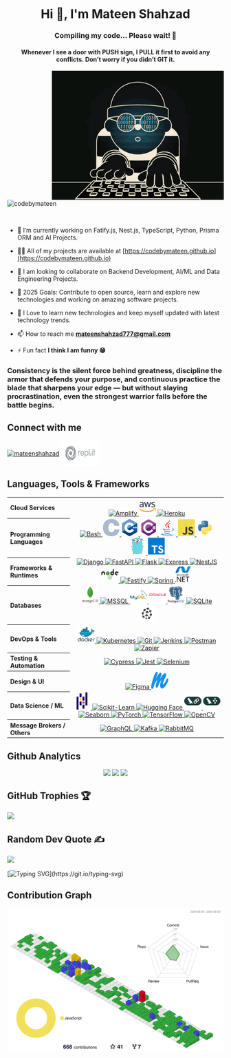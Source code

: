 <h1 align="center">Hi 👋, I'm Mateen Shahzad</h1>
<h3 align="center">Compiling my code... Please wait! 👀</h3>
<h4 align="center">Whenever I see a door with PUSH sign, I PULL it first to avoid any conflicts.  
Don’t worry if you didn’t GIT it.
</h4>
<!-- <img align="right" alt="Coding" width="400" src="https://media.tenor.com/rePDfDWO3XoAAAAd/hacking.gif"> -->
<img align="right" alt="Coding" width="400" src="https://raw.githubusercontent.com/CodeByMateen/CodeByMateen/main/images/hacking.gif">

<p align="left"> <img src="https://komarev.com/ghpvc/?username=codebymateen&label=Profile%20views&color=0e75b6&style=flat" alt="codebymateen" /> </p>

<p align="left"> <a href="https://twitter.com/" target="blank"><img src="https://img.shields.io/twitter/follow/?logo=twitter&style=for-the-badge" alt="" /></a> </p>

- 🔭 I’m currently working on Fatify.js, Nest.js, TypeScript, Python, Prisma ORM and AI Projects.

- 👨‍💻 All of my projects are available at [https://codebymateen.github.io](https://codebymateen.github.io)

- 👯 I am looking to collaborate on Backend Development, AI/ML and Data Engineering Projects.

- 🥅 2025 Goals: Contribute to open source, learn and explore new technologies and working on amazing software projects.

- 📢 I Love to learn new technologies and keep myself updated with latest technology trends.

- 📫 How to reach me **mateenshahzad777@gmail.com**

- ⚡ Fun fact **I think I am funny 😁**


### Consistency is the silent force behind greatness, discipline the armor that defends your purpose, and continuous practice the blade that sharpens your edge — but without slaying procrastination, even the strongest warrior falls before the battle begins.

## Connect with me

<span align="left">
<a href="https://linkedin.com/in/mateenshahzad" target="blank"><img align="center" src="https://raw.githubusercontent.com/rahuldkjain/github-profile-readme-generator/master/src/images/icons/Social/linked-in-alt.svg" alt="mateenshahzad" height="30" width="40" /></a>
</span>
<span align="left">
<a href="https://replit.com/@CodeWithMateen" target="blank"><img align="center" src="https://raw.githubusercontent.com/CodeByMateen/CodeByMateen/main/images/replit.svg" alt="mateenshahzad" height="60" width="90" /></a>
</span>


## Languages, Tools & Frameworks 

<table>
  <tr>
    <th align="left">Cloud Services</th>
    <td align="center">
      <div>
        <a href="https://aws.amazon.com/amplify/" target="_blank" rel="noreferrer" title="Amplify">
          <img src="https://docs.amplify.aws/assets/logo-dark.svg" alt="Amplify" width="40" height="40"/>
        </a>
        <a href="https://aws.amazon.com" target="_blank" rel="noreferrer" title="AWS">
          <img src="https://raw.githubusercontent.com/devicons/devicon/master/icons/amazonwebservices/amazonwebservices-original-wordmark.svg" alt="AWS" width="40" height="40"/>
        </a>
        <a href="https://heroku.com" target="_blank" rel="noreferrer" title="Heroku">
          <img src="https://www.vectorlogo.zone/logos/heroku/heroku-icon.svg" alt="Heroku" width="40" height="40"/>
        </a>
      </div>
    </td>
  </tr>
  <tr>
    <th align="left">Programming Languages</th>
    <td align="center">
      <div>
        <a href="https://www.gnu.org/software/bash/" target="_blank" rel="noreferrer" title="Bash">
          <img src="https://www.vectorlogo.zone/logos/gnu_bash/gnu_bash-icon.svg" alt="Bash" width="40" height="40"/>
        </a>
        <a href="https://www.cprogramming.com/" target="_blank" rel="noreferrer" title="C">
          <img src="https://raw.githubusercontent.com/devicons/devicon/master/icons/c/c-original.svg" alt="C" width="40" height="40"/>
        </a>
        <a href="https://www.w3schools.com/cpp/" target="_blank" rel="noreferrer" title="C++">
          <img src="https://raw.githubusercontent.com/devicons/devicon/master/icons/cplusplus/cplusplus-original.svg" alt="C++" width="40" height="40"/>
        </a>
        <a href="https://www.w3schools.com/cs/" target="_blank" rel="noreferrer" title="C#">
          <img src="https://raw.githubusercontent.com/devicons/devicon/master/icons/csharp/csharp-original.svg" alt="C#" width="40" height="40"/>
        </a>
        <a href="https://www.java.com" target="_blank" rel="noreferrer" title="Java">
          <img src="https://raw.githubusercontent.com/devicons/devicon/master/icons/java/java-original.svg" alt="Java" width="40" height="40"/>
        </a>
        <a href="https://developer.mozilla.org/en-US/docs/Web/JavaScript" target="_blank" rel="noreferrer" title="JavaScript">
          <img src="https://raw.githubusercontent.com/devicons/devicon/master/icons/javascript/javascript-original.svg" alt="JavaScript" width="40" height="40"/>
        </a>
        <a href="https://www.python.org" target="_blank" rel="noreferrer" title="Python">
          <img src="https://raw.githubusercontent.com/devicons/devicon/master/icons/python/python-original.svg" alt="Python" width="40" height="40"/>
        </a>
        <a href="https://golang.org" target="_blank" rel="noreferrer" title="Go">
          <img src="https://raw.githubusercontent.com/devicons/devicon/master/icons/go/go-original.svg" alt="Go" width="40" height="40"/>
        </a>
        <a href="https://www.typescriptlang.org/" target="_blank" rel="noreferrer" title="TypeScript">
          <img src="https://raw.githubusercontent.com/devicons/devicon/master/icons/typescript/typescript-original.svg" alt="TypeScript" width="40" height="40"/>
        </a>
      </div>
    </td>
  </tr>
  <tr>
    <th align="left">Frameworks & Runtimes</th>
    <td align="center">
      <div>
        <a href="https://www.djangoproject.com/" target="_blank" rel="noreferrer" title="Django">
          <img src="https://cdn.worldvectorlogo.com/logos/django.svg" alt="Django" width="40" height="40"/>
        </a>
        <a href="https://fastapi.tiangolo.com/" target="_blank" rel="noreferrer" title="FastAPI">
          <img src="https://fastapi.tiangolo.com/img/icon-white.svg" alt="FastAPI" width="40" height="40"/>
        </a>
        <a href="https://flask.palletsprojects.com/" target="_blank" rel="noreferrer" title="Flask">
          <img src="https://cdn.jsdelivr.net/gh/devicons/devicon/icons/flask/flask-original.svg" alt="Flask" width="40" height="40"/>
        </a>
        <a href="https://expressjs.com" target="_blank" rel="noreferrer" title="Express">
          <img src="https://cdn.jsdelivr.net/gh/devicons/devicon/icons/express/express-original.svg" alt="Express" width="40" height="40"/>
        </a>
        <a href="https://nestjs.com/" target="_blank" rel="noreferrer" title="NestJS">
          <img src="https://nestjs.com/img/logo-small.svg" alt="NestJS" width="40" height="40"/>
        </a>
        <a href="https://nodejs.org" target="_blank" rel="noreferrer" title="Node.js">
          <img src="https://raw.githubusercontent.com/devicons/devicon/master/icons/nodejs/nodejs-original-wordmark.svg" alt="NodeJS" width="40" height="40"/>
        </a>
        <a href="https://www.fastify.io/" target="_blank" rel="noreferrer" title="Fastify">
          <img src="https://www.vectorlogo.zone/logos/fastifyio/fastifyio-icon.svg" alt="Fastify" width="40" height="40"/>
        </a>
        <a href="https://spring.io/" target="_blank" rel="noreferrer" title="Spring">
          <img src="https://www.vectorlogo.zone/logos/springio/springio-icon.svg" alt="Spring" width="40" height="40"/>
        </a>
        <a href="https://dotnet.microsoft.com/" target="_blank" rel="noreferrer" title=".NET">
          <img src="https://raw.githubusercontent.com/devicons/devicon/master/icons/dot-net/dot-net-original-wordmark.svg" alt=".NET" width="40" height="40"/>
        </a>
      </div>
    </td>
  </tr>
  <tr>
    <th align="left">Databases</th>
    <td align="center">
      <div>
        <a href="https://www.mongodb.com/" target="_blank" rel="noreferrer" title="MongoDB">
          <img src="https://raw.githubusercontent.com/devicons/devicon/master/icons/mongodb/mongodb-original-wordmark.svg" alt="MongoDB" width="40" height="40"/>
        </a>
        <a href="https://www.microsoft.com/en-us/sql-server" target="_blank" rel="noreferrer" title="Microsoft SQL Server">
          <img src="https://www.svgrepo.com/show/303229/microsoft-sql-server-logo.svg" alt="MSSQL" width="40" height="40"/>
        </a>
        <a href="https://www.mysql.com/" target="_blank" rel="noreferrer" title="MySQL">
          <img src="https://raw.githubusercontent.com/devicons/devicon/master/icons/mysql/mysql-original-wordmark.svg" alt="MySQL" width="40" height="40"/>
        </a>
        <a href="https://www.oracle.com/" target="_blank" rel="noreferrer" title="Oracle">
          <img src="https://raw.githubusercontent.com/devicons/devicon/master/icons/oracle/oracle-original.svg" alt="Oracle" width="40" height="40"/>
        </a>
        <a href="https://www.postgresql.org" target="_blank" rel="noreferrer" title="PostgreSQL">
          <img src="https://raw.githubusercontent.com/devicons/devicon/master/icons/postgresql/postgresql-original-wordmark.svg" alt="PostgreSQL" width="40" height="40"/>
        </a>
        <a href="https://www.sqlite.org/" target="_blank" rel="noreferrer" title="SQLite">
          <img src="https://www.vectorlogo.zone/logos/sqlite/sqlite-icon.svg" alt="SQLite" width="40" height="40"/>
        </a>
        <a href="https://www.pinecone.io/" target="_blank" rel="noreferrer" title="Pinecone">
          <img src="https://raw.githubusercontent.com/CodeByMateen/CodeByMateen/main/images/pinecone.png" alt="Pinecone" width="40" height="40"/>
        </a>
      </div>
    </td>
  </tr>
  <tr>
    <th align="left">DevOps & Tools</th>
    <td align="center">
      <div>
        <a href="https://www.docker.com/" target="_blank" rel="noreferrer" title="Docker">
          <img src="https://raw.githubusercontent.com/devicons/devicon/master/icons/docker/docker-original-wordmark.svg" alt="Docker" width="40" height="40"/>
        </a>
        <a href="https://kubernetes.io" target="_blank" rel="noreferrer" title="Kubernetes">
          <img src="https://www.vectorlogo.zone/logos/kubernetes/kubernetes-icon.svg" alt="Kubernetes" width="40" height="40"/>
        </a>
        <a href="https://git-scm.com/" target="_blank" rel="noreferrer" title="Git">
          <img src="https://www.vectorlogo.zone/logos/git-scm/git-scm-icon.svg" alt="Git" width="40" height="40"/>
        </a>
        <a href="https://www.jenkins.io" target="_blank" rel="noreferrer" title="Jenkins">
          <img src="https://www.vectorlogo.zone/logos/jenkins/jenkins-icon.svg" alt="Jenkins" width="40" height="40"/>
        </a>
        <a href="https://postman.com" target="_blank" rel="noreferrer" title="Postman">
          <img src="https://www.vectorlogo.zone/logos/getpostman/getpostman-icon.svg" alt="Postman" width="40" height="40"/>
        </a>
        <a href="https://zapier.com" target="_blank" rel="noreferrer" title="Zapier">
          <img src="https://www.vectorlogo.zone/logos/zapier/zapier-icon.svg" alt="Zapier" width="40" height="40"/>
        </a>
      </div>
    </td>
  </tr>
  <tr>
    <th align="left">Testing & Automation</th>
    <td align="center">
      <div>
        <a href="https://www.cypress.io" target="_blank" rel="noreferrer" title="Cypress">
          <img src="https://raw.githubusercontent.com/simple-icons/simple-icons/6e46ec1fc23b60c8fd0d2f2ff46db82e16dbd75f/icons/cypress.svg" alt="Cypress" width="40" height="40"/>
        </a>
        <a href="https://jestjs.io" target="_blank" rel="noreferrer" title="Jest">
          <img src="https://www.vectorlogo.zone/logos/jestjsio/jestjsio-icon.svg" alt="Jest" width="40" height="40"/>
        </a>
        <a href="https://www.selenium.dev" target="_blank" rel="noreferrer" title="Selenium">
          <img src="https://raw.githubusercontent.com/detain/svg-logos/780f25886640cef088af994181646db2f6b1a3f8/svg/selenium-logo.svg" alt="Selenium" width="40" height="40"/>
        </a>
      </div>
    </td>
  </tr>
  <tr>
    <th align="left">Design & UI</th>
    <td align="center">
      <div>
        <a href="https://www.figma.com/" target="_blank" rel="noreferrer" title="Figma">
          <img src="https://www.vectorlogo.zone/logos/figma/figma-icon.svg" alt="Figma" width="40" height="40"/>
        </a>
        <a href="https://marvelapp.com/" target="_blank" rel="noreferrer" title="Marvel">
          <img src="https://raw.githubusercontent.com/CodeByMateen/CodeByMateen/main/images/marvel_logo.png" alt="Marvel" width="40" height="40"/>
        </a>
      </div>
    </td>
  </tr>
  <tr>
    <th align="left">Data Science / ML</th>
    <td align="center">
      <div>
        <a href="https://pandas.pydata.org/" target="_blank" rel="noreferrer" title="Pandas">
          <img src="https://raw.githubusercontent.com/devicons/devicon/2ae2a900d2f041da66e950e4d48052658d850630/icons/pandas/pandas-original.svg" alt="Pandas" width="40" height="40"/>
        </a>
        <a href="https://scikit-learn.org/" target="_blank" rel="noreferrer" title="Scikit-Learn">
          <img src="https://upload.wikimedia.org/wikipedia/commons/0/05/Scikit_learn_logo_small.svg" alt="Scikit-Learn" width="40" height="40"/>
        </a>
        <a href="https://huggingface.co/" target="_blank" rel="noreferrer" title="Hugging Face">
          <img src="https://huggingface.co/front/assets/huggingface_logo-noborder.svg" alt="Hugging Face" width="40" height="40"/>
        </a>
        <a href="https://langchain.com/" target="_blank" rel="noreferrer" title="LangChain">
          <img src="https://raw.githubusercontent.com/CodeByMateen/CodeByMateen/main/images/langchain.png" alt="LangChain" width="40" height="40"/>
        </a>
        <a href="https://github.com/langchain-ai/langgraph" target="_blank" rel="noreferrer" title="LangGraph">
          <img src="https://raw.githubusercontent.com/CodeByMateen/CodeByMateen/main/images/langgraph.png" alt="LangGraph" width="40" height="40"/>
        </a>
        <a href="https://seaborn.pydata.org/" target="_blank" rel="noreferrer" title="Seaborn">
          <img src="https://seaborn.pydata.org/_images/logo-mark-lightbg.svg" alt="Seaborn" width="40" height="40"/>
        </a>
        <a href="https://pytorch.org/" target="_blank" rel="noreferrer" title="PyTorch">
          <img src="https://www.vectorlogo.zone/logos/pytorch/pytorch-icon.svg" alt="PyTorch" width="40" height="40"/>
        </a>
        <a href="https://www.tensorflow.org" target="_blank" rel="noreferrer" title="TensorFlow">
          <img src="https://www.vectorlogo.zone/logos/tensorflow/tensorflow-icon.svg" alt="TensorFlow" width="40" height="40"/>
        </a>
        <a href="https://opencv.org/" target="_blank" rel="noreferrer" title="OpenCV">
          <img src="https://www.vectorlogo.zone/logos/opencv/opencv-icon.svg" alt="OpenCV" width="40" height="40"/>
        </a>
      </div>
    </td>
  </tr>
  <tr>
    <th align="left">Message Brokers / Others</th>
    <td align="center">
      <div>
        <a href="https://graphql.org" target="_blank" rel="noreferrer" title="GraphQL">
          <img src="https://www.vectorlogo.zone/logos/graphql/graphql-icon.svg" alt="GraphQL" width="40" height="40"/>
        </a>
        <a href="https://kafka.apache.org/" target="_blank" rel="noreferrer" title="Apache Kafka">
          <img src="https://www.vectorlogo.zone/logos/apache_kafka/apache_kafka-icon.svg" alt="Kafka" width="40" height="40"/>
        </a>
        <a href="https://www.rabbitmq.com" target="_blank" rel="noreferrer" title="RabbitMQ">
          <img src="https://www.vectorlogo.zone/logos/rabbitmq/rabbitmq-icon.svg" alt="RabbitMQ" width="40" height="40"/>
        </a>
      </div>
    </td>
  </tr>
</table>

## Github Analytics

<p align="center">
	<img height="180em" src="https://github-readme-stats-eight-theta.vercel.app/api/top-langs/?username=codebymateen&layout=compact&langs_count=8&theme=algolia"/>
	<img height="180em" src="https://github-readme-stats.vercel.app/api?username=codebymateen&show_icons=true&theme=algolia&include_all_commits=true&count_private=true"/>
	<img width="60%" src="https://github-readme-streak-stats.herokuapp.com/?user=codebymateen&show_icons=true&locale=en&layout=demo&theme=algolia"/>
</p>


## GitHub Trophies 🏆
![](https://github-profile-trophy.vercel.app/?username=codebymateen&theme=algolia&no-frame=false&no-bg=true&margin-w=4)


## Random Dev Quote ✍
![](https://quotes-github-readme.vercel.app/api?type=horizontal&theme=tokyonight)


[![Typing SVG](https://readme-typing-svg.herokuapp.com?font=firacode&color=%2300BFFF&size=28&duration=3500&center=true&vCenter=true&lines=Glad+to+see+you+here!;Thanks+for+visiting!)](https://git.io/typing-svg)


## Contribution Graph
![Contribution Graph](./profile-3d-contrib/profile-gitblock.svg)
